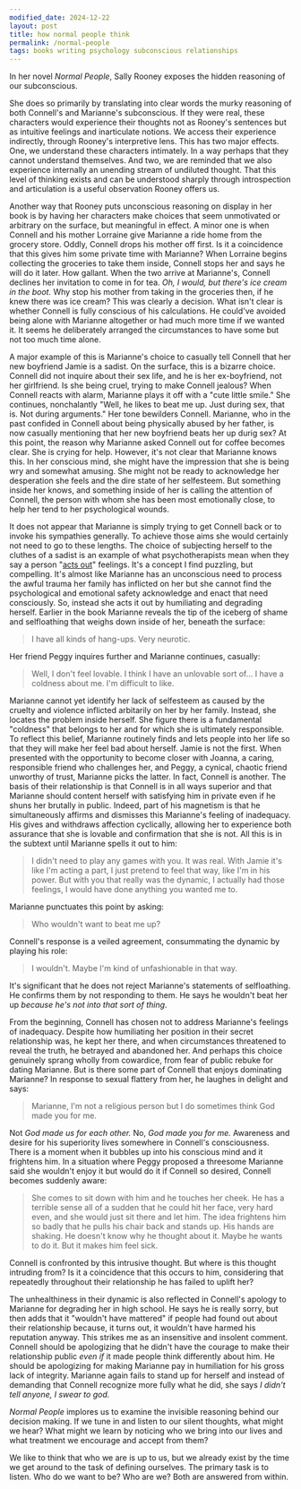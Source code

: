 ```yaml
---
modified_date: 2024-12-22
layout: post
title: how normal people think
permalink: /normal-people
tags: books writing psychology subconscious relationships
---
```


In her novel _Normal People_, Sally Rooney exposes the hidden reasoning of our subconscious.
<!--more-->
She does so primarily by translating into clear words the murky reasoning of both Connell's and Marianne's subconscious.
If they were real, these characters would experience their thoughts not as Rooney's sentences but as intuitive feelings and inarticulate notions.
We access their experience indirectly, through Rooney's interpretive lens.
This has two major effects.
One, we understand these characters intimately.
In a way perhaps that they cannot understand themselves.
And two, we are reminded that we also experience internally an unending stream of undiluted thought.
That this level of thinking exists and can be understood sharply through introspection and articulation is a useful observation Rooney offers us.

Another way that Rooney puts unconscious reasoning on display in her book is by having her characters make choices that seem unmotivated or arbitrary on the surface, but meaningful in effect.
A minor one is when Connell and his mother Lorraine give Marianne a ride home from the grocery store.
Oddly, Connell drops his mother off first.
Is it a coincidence that this gives him some private time with Marianne?
When Lorraine begins collecting the groceries to take them inside, Connell stops her and says he will do it later.
How gallant.
When the two arrive at Marianne's, Connell declines her invitation to come in for tea.
_Oh, I would, but there's ice cream in the boot._
Why stop his mother from taking in the groceries then, if he knew there was ice cream?
This was clearly a decision.
What isn't clear is whether Connell is fully conscious of his calculations.
He could've avoided being alone with Marianne altogether or had much more time if we wanted it.
It seems he deliberately arranged the circumstances to have some but not too much time alone.

A major example of this is Marianne's choice to casually tell Connell that her new boyfriend Jamie is a sadist.
On the surface, this is a bizarre choice.
Connell did not inquire about their sex life, and he is her ex-boyfriend, not her girlfriend.
Is she being cruel, trying to make Connell jealous?
When Connell reacts with alarm, Marianne plays it off with a "cute little smile."
She continues, nonchalantly "Well, he likes to beat me up. Just during sex, that is. Not during arguments."
Her tone bewilders Connell.
Marianne, who in the past confided in Connell about being physically abused by her father, is now casually mentioning that her new boyfriend beats her up durig sex?
At this point, the reason why Marianne asked Connell out for coffee becomes clear.
She is crying for help.
However, it's not clear that Marianne knows this.
In her conscious mind, she might have the impression that she is being wry and somewhat amusing.
She might not be ready to acknowledge her desperation she feels and the dire state of her selfesteem.
But something inside her knows, and something inside of her is calling the attention of Connell, the person with whom she has been most emotionally close, to help her tend to her psychological wounds.

It does not appear that Marianne is simply trying to get Connell back or to invoke his sympathies generally.
To achieve those aims she would certainly not need to go to these lengths.
The choice of subjecting herself to the cluthes of a sadist is an example of what psychotherapists mean when they say a person "[acts out](https://en.wikipedia.org/wiki/Repetition_compulsion)" feelings.
It's a concept I find puzzling, but compelling.
It's almost like Marianne has an unconscious need to process the awful trauma her family has inflicted on her but she cannot find the psychological and emotional safety acknowledge and enact that need consciously.
So, instead she acts it out by humiliating and degrading herself.
Earlier in the book Marianne reveals the tip of the iceberg of shame and selfloathing that weighs down inside of her, beneath the surface:

> I have all kinds of hang-ups. Very neurotic.

Her friend Peggy inquires further and Marianne continues, casually:

> Well, I don't feel lovable. I think I have an unlovable sort of... I have a coldness about me. I'm difficult to like.

Marianne cannot yet identify her lack of selfesteem as caused by the cruelty and violence inflicted arbitarily on her by her family.
Instead, she locates the problem inside herself.
She figure there is a fundamental "coldness" that belongs to her and for which she is ultimately responsible.
To reflect this belief, Marianne routinely finds and lets people into her life so that they will make her feel bad about herself.
Jamie is not the first.
When presented with the opportunity to become closer with Joanna, a caring, responsible friend who challenges her, and Peggy, a cynical, chaotic friend unworthy of trust,  Marianne picks the latter.
In fact, Connell is another.
The basis of their relationship is that Connell is in all ways superior and that Marianne should content herself with satisfying him in private even if he shuns her brutally in public.
Indeed, part of his magnetism is that he simultaneously affirms and dismisses this Marianne's feeling of inadequacy.
His gives and withdraws affection cyclically, allowing her to experience both assurance that she is lovable and confirmation that she is not.
All this is in the subtext until Marianne spells it out to him:

> I didn't need to play any games with you. It was real. With Jamie it's like I'm acting a part, I just pretend to feel that way, like I'm in his power. But with you that really was the dynamic, I actually had those feelings, I would have done anything you wanted me to.

Marianne punctuates this point by asking:

> Who wouldn't want to beat me up?

Connell's response is a veiled agreement, consummating the dynamic by playing his role:

> I wouldn't. Maybe I'm kind of unfashionable in that way.

It's significant that he does not reject Marianne's statements of selfloathing.
He confirms them by not responding to them.
He says he wouldn't beat her up _because he's not into that sort of thing_.

From the beginning, Connell has chosen not to address Marianne's feelings of inadequacy.
Despite how humiliating her position in their secret relationship was, he kept her there, and when circumstances threatened to reveal the truth, he betrayed and abandoned her.
And perhaps this choice genuinely sprang wholly from cowardice, from fear of public rebuke for dating Marianne.
But is there some part of Connell that enjoys dominating Marianne?
In response to sexual flattery from her, he laughes in delight and says:

> Marianne, I'm not a religious person but I do sometimes think God made you for me.

Not _God made us for each other._
No, _God made you for me._
Awareness and desire for his superiority lives somewhere in Connell's consciousness.
There is a moment when it bubbles up into his conscious mind and it frightens him.
In a situation where Peggy proposed a threesome Marianne said she wouldn't enjoy it but would do it if Connell so desired, Connell becomes suddenly aware:

> She comes to sit down with him and he touches her cheek. He has a terrible sense all of a sudden that he could hit her face, very hard even, and she would just sit there and let him. The idea frightens him so badly that he pulls his chair back and stands up. His hands are shaking. He doesn't know why he thought about it. Maybe he wants to do it. But it makes him feel sick.

Connell is confronted by this intrusive thought.
But where is this thought intruding from?
Is it a coincidence that this occurs to him, considering that repeatedly throughout their relationship he has failed to uplift her?

The unhealthiness in their dynamic is also reflected in Connell's apology to Marianne for degrading her in high school.
He says he is really sorry, but then adds that it "wouldn't have mattered" if people had found out about their relationship because, it turns out, it wouldn't have harmed his reputation anyway.
This strikes me as an insensitive and insolent comment.
Connell should be apologizing that he didn't have the courage to make their relationship public _even if_ it made people think differently about him.
He should be apologizing for making Marianne pay in humiliation for his gross lack of integrity.
Marianne again fails to stand up for herself and instead of demanding that Connell recognize more fully what he did, she says _I didn't tell anyone, I swear to god._

_Normal People_ implores us to examine the invisible reasoning behind our decision making.
If we tune in and listen to our silent thoughts, what might we hear?
What might we learn by noticing who we bring into our lives and what treatment we encourage and accept from them?

We like to think that who we are is up to us, but we already exist by the time we get around to the task of defining ourselves.
The primary task is to listen.
Who do we want to be?
Who are we?
Both are answered from within.
